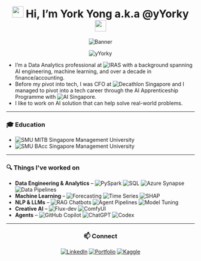 <div align="center">
  
# <img src="https://raw.githubusercontent.com/MartinHeinz/MartinHeinz/master/wave.gif" width="30px"> Hi, I’m York Yong a.k.a @yYorky <img src="https://raw.githubusercontent.com/MartinHeinz/MartinHeinz/master/wave.gif" width="30px">

</div>

<div align="center">
  <img src="https://aditik.home.blog/wp-content/uploads/2019/02/0nsgxxd0kwn3qt2ks.gif" alt="Banner">
</div>

<p align="center"> <img src="https://komarev.com/ghpvc/?username=yYorky" alt="yYorky" /> </p>

- I’m a Data Analytics professional at ![IRAS](https://img.shields.io/badge/🏛️%20Inland%20Revenue%20Authority%20of%20Singapore-003366?style=flat) with a background spanning AI engineering, machine learning, and over a decade in finance/accounting.
- Before my pivot into tech, I was CFO at ![Decathlon Singapore](https://img.shields.io/badge/⚽Decathlon%20Singapore-0082C3?logo=decathlon&logoColor=white&style=flat) and I managed to pivot into a tech career through the AI Apprenticeship Programme with ![AI Singapore](https://img.shields.io/badge/🤖%20AI%20Singapore-E2231A?style=flat).
- I like to work on AI solution that can help solve real-world problems.

---

### 🎓 Education

- ![SMU MITB](https://img.shields.io/badge/Master%20of%20IT%20in%20Business%20(Data%20Science%20%26%20Analytics)-003366?logo=googleclassroom&logoColor=white&style=flat) Singapore Management University  
- ![SMU BAcc](https://img.shields.io/badge/Bachelor%20of%20Accountancy%20(Major%20in%20Finance)-003366?logo=googleclassroom&logoColor=white&style=flat) Singapore Management University

---

### 🔍 Things I've worked on
- **Data Engineering & Analytics** – ![PySpark](https://img.shields.io/badge/PySpark-E25A1C?logo=apachespark&logoColor=white&style=flat) ![SQL](https://img.shields.io/badge/SQL-4479A1?logo=postgresql&logoColor=white&style=flat) ![Azure Synapse](https://img.shields.io/badge/Azure%20Synapse-0078D4?logo=azure-synapse-analytics&logoColor=white&style=flat) ![Data Pipelines](https://img.shields.io/badge/Data%20Pipelines-4B8BBE?logo=databricks&logoColor=white&style=flat)  
- **Machine Learning** – ![Forecasting](https://img.shields.io/badge/Demand%20Forecasting-FF6F00?logo=googleanalytics&logoColor=white&style=flat) ![Time Series](https://img.shields.io/badge/Time--Series%20Modeling-02569B?logo=clockify&logoColor=white&style=flat) ![SHAP](https://img.shields.io/badge/SHAP%20Explainability-4CAF50?logo=python&logoColor=white&style=flat)  
- **NLP & LLMs** – ![RAG Chatbots](https://img.shields.io/badge/RAG%20Chatbots-FF4088?logo=chatbot&logoColor=white&style=flat) ![Agent Pipelines](https://img.shields.io/badge/Agent%20Pipelines-FF9800?logo=githubactions&logoColor=white&style=flat) ![Model Tuning](https://img.shields.io/badge/Fine--tuning%20Models-512DA8?logo=huggingface&logoColor=white&style=flat)  
- **Creative AI** – ![Flux-dev](https://img.shields.io/badge/Flux--dev-000000?logoColor=white&style=flat) ![ComfyUI](https://img.shields.io/badge/ComfyUI-FFB000?logo=comfyui&logoColor=white&style=flat)  
- **Agents** – ![GitHub Copilot](https://img.shields.io/badge/GitHub%20Copilot-000000?logo=githubcopilot&logoColor=white&style=flat) ![ChatGPT](https://img.shields.io/badge/ChatGPT-412991?logo=openai&logoColor=white&style=flat) ![Codex](https://img.shields.io/badge/OpenAI%20Codex-1A73E8?logo=openai&logoColor=white&style=flat)


---
<div align="center">
  
### 📫 Connect
[![LinkedIn](https://img.shields.io/badge/LinkedIn-Profile-blue?logo=linkedin&logoColor=white)](https://www.linkedin.com/in/yeoyorkyong/)
[![Portfolio](https://img.shields.io/badge/Portfolio-Website-orange?logo=vercel&logoColor=white)](https://yorkyong.vercel.app/)
[![Kaggle](https://img.shields.io/badge/Kaggle-Profile-blue?logo=kaggle&logoColor=white)](https://www.kaggle.com/yorkyong)

</div>




